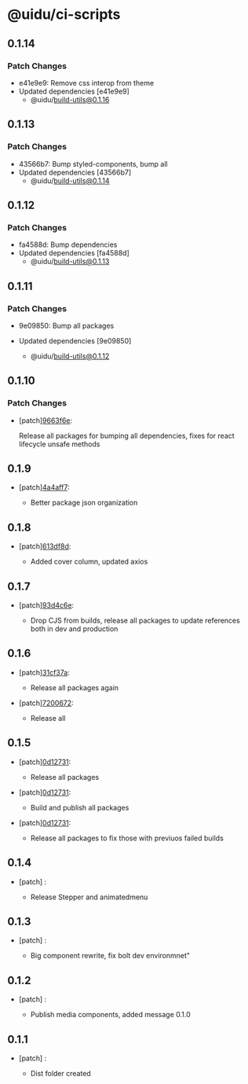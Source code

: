 # @uidu/ci-scripts

## 0.1.14

### Patch Changes

- e41e9e9: Remove css interop from theme
- Updated dependencies [e41e9e9]
  - @uidu/build-utils@0.1.16

## 0.1.13

### Patch Changes

- 43566b7: Bump styled-components, bump all
- Updated dependencies [43566b7]
  - @uidu/build-utils@0.1.14

## 0.1.12

### Patch Changes

- fa4588d: Bump dependencies
- Updated dependencies [fa4588d]
  - @uidu/build-utils@0.1.13

## 0.1.11

### Patch Changes

- 9e09850: Bump all packages

- Updated dependencies [9e09850]
  - @uidu/build-utils@0.1.12

## 0.1.10

### Patch Changes

- [patch][9663f6e](https://github.org/uidu-org/guidu/commits/9663f6e):

  Release all packages for bumping all dependencies, fixes for react lifecycle unsafe methods

## 0.1.9

- [patch][4a4aff7](https://github.org/uidu-org/guidu/commits/4a4aff7):

  - Better package json organization

## 0.1.8

- [patch][613df8d](https://github.org/uidu-org/guidu/commits/613df8d):

  - Added cover column, updated axios

## 0.1.7

- [patch][93d4c6e](https://github.org/uidu-org/guidu/commits/93d4c6e):

  - Drop CJS from builds, release all packages to update references both in dev and production

## 0.1.6

- [patch][31cf37a](https://github.org/uidu-org/guidu/commits/31cf37a):

  - Release all packages again

- [patch][7200672](https://github.org/uidu-org/guidu/commits/7200672):

  - Release all

## 0.1.5

- [patch][0d12731](https://github.org/uidu-org/guidu/commits/0d12731):

  - Release all packages

- [patch][0d12731](https://github.org/uidu-org/guidu/commits/0d12731):

  - Build and publish all packages

- [patch][0d12731](https://github.org/uidu-org/guidu/commits/0d12731):

  - Release all packages to fix those with previuos failed builds

## 0.1.4

- [patch] :

  - Release Stepper and animatedmenu

## 0.1.3

- [patch] :

  - Big component rewrite, fix bolt dev environmnet"

## 0.1.2

- [patch] :

  - Publish media components, added message 0.1.0

## 0.1.1

- [patch] :

  - Dist folder created
